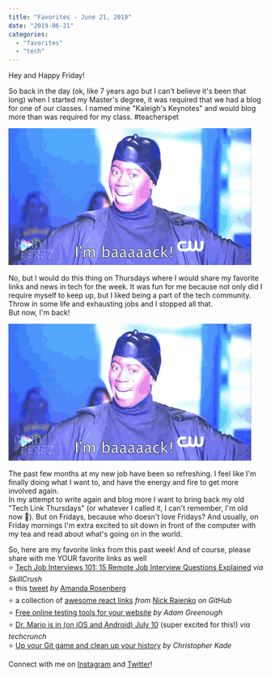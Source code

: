 ```yaml
---
title: "Favorites - June 21, 2019"
date: "2019-06-21"
categories: 
  - "favorites"
  - "tech"
---
```


Hey and Happy Friday!

So back in the day (ok, like 7 years ago but I can't believe it's been that long) when I started my Master's degree, it was required that we had a blog for one of our classes. I named mine "Kaleigh's Keynotes" and would blog more than was required for my class. #teacherspet

![](images/giphy.gif)

No, but I would do this thing on Thursdays where I would share my favorite links and news in tech for the week. It was fun for me because not only did I require myself to keep up, but I liked being a part of the tech community. Throw in some life and exhausting jobs and I stopped all that.  
But now, I'm back!

![](images/giphy.gif)

  
The past few months at my new job have been so refreshing. I feel like I'm finally doing what I want to, and have the energy and fire to get more involved again.  
In my attempt to write again and blog more I want to bring back my old "Tech Link Thursdays" (or whatever I called it, I can't remember, I'm old now 👵). But on Fridays, because who doesn't love Fridays? And usually, on Friday mornings I'm extra excited to sit down in front of the computer with my tea and read about what's going on in the world.

  
So, here are my favorite links from this past week! And of course, please share with me YOUR favorite links as well  
⭐️ [Tech Job Interviews 101: 15 Remote Job Interview Questions Explained](https://skillcrush.com/2019/06/17/remote-interview-questions/) _via SkillCrush_  
⭐️ this [tweet](https://twitter.com/AmandaRosenberg/status/1141107799100809216) _by_ [Amanda Rosenberg](https://twitter.com/AmandaRosenberg)  
⭐️ a collection of [awesome react links](https://github.com/enaqx/awesome-react) _from_ [Nick Raienko](https://github.com/enaqx) _on GitHub_  
⭐️ [Free online testing tools for your website](https://adamgreenough.me/blog/free-online-testing-tools-for-your-website/) _by Adam Greenough_  
⭐️ [Dr. Mario is in (on iOS and Android) July 10](https://techcrunch.com/2019/06/18/dr-mario-is-in-on-ios-and-android-july-10/) (super excited for this!) _via techcrunch_  
⭐️ [Up your Git game and clean up your history](https://dev.to/christopherkade/up-your-git-game-and-clean-up-your-history-4j3j) _by Christopher Kade_

  
Connect with me on [Instagram](https://instagram.com/klgh.js) and [Twitter](https://twitter.com/kaleighscruggs)!
